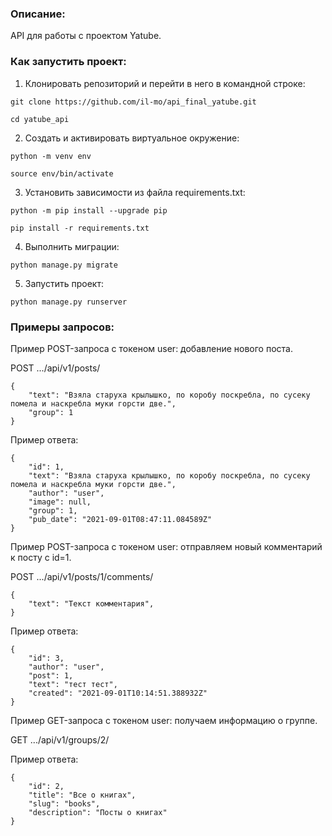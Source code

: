 ### Описание:
API для работы с проектом Yatube.


### Как запустить проект:

1. Клонировать репозиторий и перейти в него в командной строке:

```
git clone https://github.com/il-mo/api_final_yatube.git
```

```
cd yatube_api
```

2. Cоздать и активировать виртуальное окружение:

```
python -m venv env
```

```
source env/bin/activate
```

3. Установить зависимости из файла requirements.txt:

```
python -m pip install --upgrade pip
```

```
pip install -r requirements.txt
```

4. Выполнить миграции:

```
python manage.py migrate
```

5. Запустить проект:

```
python manage.py runserver
```

### Примеры запросов:
Пример POST-запроса с токеном user: добавление нового поста.

POST .../api/v1/posts/
```
{
    "text": "Взяла старуха крылышко, по коробу поскребла, по сусеку помела и наскребла муки горсти две.",
    "group": 1
} 
```
Пример ответа:
```
{
    "id": 1,
    "text": "Взяла старуха крылышко, по коробу поскребла, по сусеку помела и наскребла муки горсти две.",
    "author": "user",
    "image": null,
    "group": 1,
    "pub_date": "2021-09-01T08:47:11.084589Z"
} 
```
Пример POST-запроса с токеном user: отправляем новый комментарий к посту с id=1.

POST .../api/v1/posts/1/comments/
```
{
    "text": "Текст комментария",
} 
```
Пример ответа:
```
{
    "id": 3,
    "author": "user",
    "post": 1,
    "text": "тест тест",
    "created": "2021-09-01T10:14:51.388932Z"
} 
```
Пример GET-запроса с токеном user: получаем информацию о группе.

GET .../api/v1/groups/2/

Пример ответа:
```
{
    "id": 2,
    "title": "Все о книгах",
    "slug": "books",
    "description": "Посты о книгах"
} 
```
